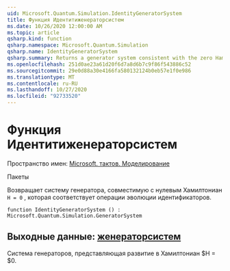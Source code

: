 ```yaml
---
uid: Microsoft.Quantum.Simulation.IdentityGeneratorSystem
title: Функция Идентитиженераторсистем
ms.date: 10/26/2020 12:00:00 AM
ms.topic: article
qsharp.kind: function
qsharp.namespace: Microsoft.Quantum.Simulation
qsharp.name: IdentityGeneratorSystem
qsharp.summary: Returns a generator system consistent with the zero Hamiltonian `H = 0`, which corresponds to the identity evolution operation.
ms.openlocfilehash: 251d0ae23a61d20f6d7a8d6b7c9f86f543886c52
ms.sourcegitcommit: 29e0d88a30e4166fa580132124b0eb57e1f0e986
ms.translationtype: MT
ms.contentlocale: ru-RU
ms.lasthandoff: 10/27/2020
ms.locfileid: "92733520"
---
```

# <a name="identitygeneratorsystem-function"></a>Функция Идентитиженераторсистем

Пространство имен: [Microsoft. тактов. Моделирование](xref:Microsoft.Quantum.Simulation)

Пакеты [](https://nuget.org/packages/)


Возвращает систему генератора, совместимую с нулевым Хамилтониан `H = 0` , которая соответствует операции эволюции идентификаторов.

```qsharp
function IdentityGeneratorSystem () : Microsoft.Quantum.Simulation.GeneratorSystem
```


## <a name="output--generatorsystem"></a>Выходные данные: [женераторсистем](xref:Microsoft.Quantum.Simulation.GeneratorSystem)

Система генераторов, представляющая развитие в Хамилтониан $H = $0.